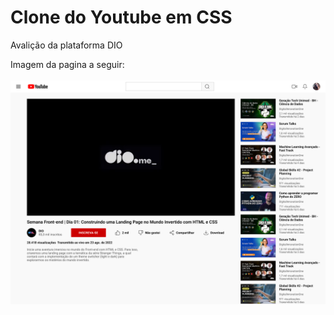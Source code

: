 # Clone do Youtube em CSS

Avalição da plataforma DIO

<div>
  Imagem da pagina a seguir:
</div>
</br>
<div align="center">
  <img src="https://github.com/mateuslph/clone-youtube-dio/blob/main/imgs/desafio-proposto-dio.png"></img>
</div>
